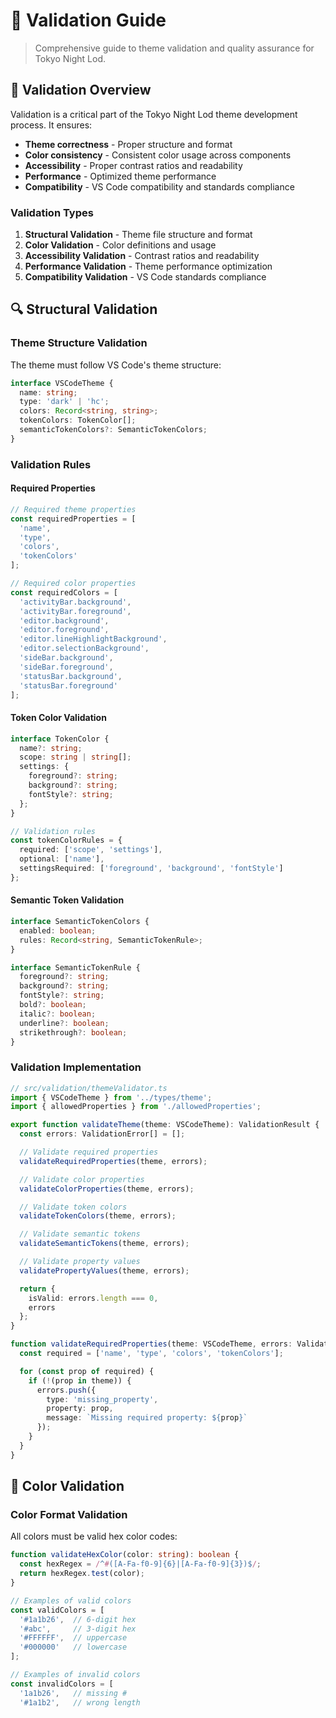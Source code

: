 # 🧪 Validation Guide

> Comprehensive guide to theme validation and quality assurance for Tokyo Night Lod.

## 🎯 Validation Overview

Validation is a critical part of the Tokyo Night Lod theme development process. It ensures:

- **Theme correctness** - Proper structure and format
- **Color consistency** - Consistent color usage across components
- **Accessibility** - Proper contrast ratios and readability
- **Performance** - Optimized theme performance
- **Compatibility** - VS Code compatibility and standards compliance

### Validation Types

1. **Structural Validation** - Theme file structure and format
2. **Color Validation** - Color definitions and usage
3. **Accessibility Validation** - Contrast ratios and readability
4. **Performance Validation** - Theme performance optimization
5. **Compatibility Validation** - VS Code standards compliance

## 🔍 Structural Validation

### Theme Structure Validation

The theme must follow VS Code's theme structure:

```typescript
interface VSCodeTheme {
  name: string;
  type: 'dark' | 'hc';
  colors: Record<string, string>;
  tokenColors: TokenColor[];
  semanticTokenColors?: SemanticTokenColors;
}
```

### Validation Rules

#### Required Properties

```typescript
// Required theme properties
const requiredProperties = [
  'name',
  'type',
  'colors',
  'tokenColors'
];

// Required color properties
const requiredColors = [
  'activityBar.background',
  'activityBar.foreground',
  'editor.background',
  'editor.foreground',
  'editor.lineHighlightBackground',
  'editor.selectionBackground',
  'sideBar.background',
  'sideBar.foreground',
  'statusBar.background',
  'statusBar.foreground'
];
```

#### Token Color Validation

```typescript
interface TokenColor {
  name?: string;
  scope: string | string[];
  settings: {
    foreground?: string;
    background?: string;
    fontStyle?: string;
  };
}

// Validation rules
const tokenColorRules = {
  required: ['scope', 'settings'],
  optional: ['name'],
  settingsRequired: ['foreground', 'background', 'fontStyle']
};
```

#### Semantic Token Validation

```typescript
interface SemanticTokenColors {
  enabled: boolean;
  rules: Record<string, SemanticTokenRule>;
}

interface SemanticTokenRule {
  foreground?: string;
  background?: string;
  fontStyle?: string;
  bold?: boolean;
  italic?: boolean;
  underline?: boolean;
  strikethrough?: boolean;
}
```

### Validation Implementation

```typescript
// src/validation/themeValidator.ts
import { VSCodeTheme } from '../types/theme';
import { allowedProperties } from './allowedProperties';

export function validateTheme(theme: VSCodeTheme): ValidationResult {
  const errors: ValidationError[] = [];

  // Validate required properties
  validateRequiredProperties(theme, errors);

  // Validate color properties
  validateColorProperties(theme, errors);

  // Validate token colors
  validateTokenColors(theme, errors);

  // Validate semantic tokens
  validateSemanticTokens(theme, errors);

  // Validate property values
  validatePropertyValues(theme, errors);

  return {
    isValid: errors.length === 0,
    errors
  };
}

function validateRequiredProperties(theme: VSCodeTheme, errors: ValidationError[]) {
  const required = ['name', 'type', 'colors', 'tokenColors'];

  for (const prop of required) {
    if (!(prop in theme)) {
      errors.push({
        type: 'missing_property',
        property: prop,
        message: `Missing required property: ${prop}`
      });
    }
  }
}
```

## 🎨 Color Validation

### Color Format Validation

All colors must be valid hex color codes:

```typescript
function validateHexColor(color: string): boolean {
  const hexRegex = /^#([A-Fa-f0-9]{6}|[A-Fa-f0-9]{3})$/;
  return hexRegex.test(color);
}

// Examples of valid colors
const validColors = [
  '#1a1b26',  // 6-digit hex
  '#abc',     // 3-digit hex
  '#FFFFFF',  // uppercase
  '#000000'   // lowercase
];

// Examples of invalid colors
const invalidColors = [
  '1a1b26',   // missing #
  '#1a1b2',   // wrong length
